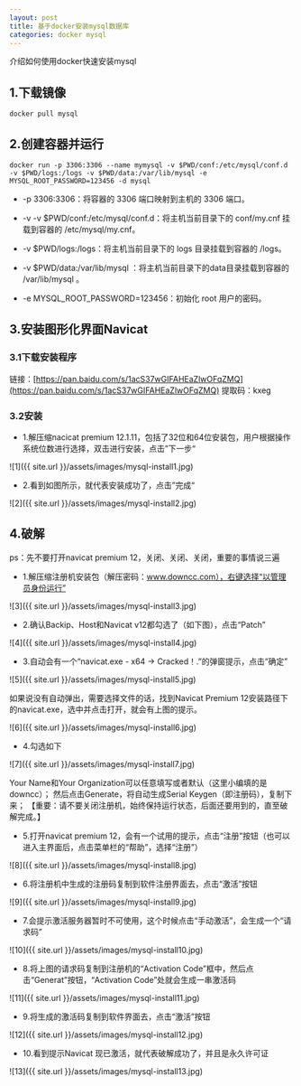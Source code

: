 ```yaml
---
layout: post
title: 基于docker安装mysql数据库
categories: docker mysql
---
```


介绍如何使用docker快速安装mysql

## 1.下载镜像

    docker pull mysql

## 2.创建容器并运行

    docker run -p 3306:3306 --name mymysql -v $PWD/conf:/etc/mysql/conf.d -v $PWD/logs:/logs -v $PWD/data:/var/lib/mysql -e MYSQL_ROOT_PASSWORD=123456 -d mysql

- -p 3306:3306：将容器的 3306 端口映射到主机的 3306 端口。

- -v -v $PWD/conf:/etc/mysql/conf.d：将主机当前目录下的 conf/my.cnf 挂载到容器的 /etc/mysql/my.cnf。

- -v $PWD/logs:/logs：将主机当前目录下的 logs 目录挂载到容器的 /logs。

- -v $PWD/data:/var/lib/mysql ：将主机当前目录下的data目录挂载到容器的 /var/lib/mysql 。

- -e MYSQL_ROOT_PASSWORD=123456：初始化 root 用户的密码。

## 3.安装图形化界面Navicat

### 3.1下载安装程序

链接：[https://pan.baidu.com/s/1acS37wGIFAHEaZlwOFqZMQ](https://pan.baidu.com/s/1acS37wGIFAHEaZlwOFqZMQ)
提取码：kxeg

### 3.2安装
- 1.解压缩nacicat premium 12.1.11，包括了32位和64位安装包，用户根据操作系统位数进行选择，双击进行安装，点击”下一步“

![1]({{ site.url }}/assets/images/mysql-install1.jpg)

- 2.看到如图所示，就代表安装成功了，点击”完成“

![2]({{ site.url }}/assets/images/mysql-install2.jpg)

## 4.破解

ps：先不要打开navicat premium 12，关闭、关闭、关闭，重要的事情说三遍

- 1.解压缩注册机安装包（解压密码：www.downcc.com），右键选择“以管理员身份运行”

![3]({{ site.url }}/assets/images/mysql-install3.jpg)

- 2.确认Backip、Host和Navicat v12都勾选了（如下图），点击“Patch”

![4]({{ site.url }}/assets/images/mysql-install4.jpg)

- 3.自动会有一个“navicat.exe - x64 -> Cracked！.”的弹窗提示，点击“确定”

![5]({{ site.url }}/assets/images/mysql-install5.jpg)

如果说没有自动弹出，需要选择文件的话，找到Navicat Premium 12安装路径下的navicat.exe，选中并点击打开，就会有上图的提示。

![6]({{ site.url }}/assets/images/mysql-install6.jpg)

- 4.勾选如下

![7]({{ site.url }}/assets/images/mysql-install7.jpg)

Your Name和Your Organization可以任意填写或者默认（这里小编填的是downcc）；
然后点击Generate，将自动生成Serial Keygen（即注册码），复制下来；
【重要：请不要关闭注册机，始终保持运行状态，后面还要用到的，直至破解完成。】

- 5.打开navicat premium 12，会有一个试用的提示，点击“注册”按钮（也可以进入主界面后，点击菜单栏的“帮助”，选择“注册”）

![8]({{ site.url }}/assets/images/mysql-install8.jpg)

- 6.将注册机中生成的注册码复制到软件注册界面去，点击“激活”按钮

![9]({{ site.url }}/assets/images/mysql-install9.jpg)

- 7.会提示激活服务器暂时不可使用，这个时候点击“手动激活”，会生成一个“请求码”

![10]({{ site.url }}/assets/images/mysql-install10.jpg)

- 8.将上图的请求码复制到注册机的“Activation Code”框中，然后点击“Generat”按钮，“Activation Code”处就会生成一串激活码

![11]({{ site.url }}/assets/images/mysql-install11.jpg)

- 9.将生成的激活码复制到软件界面去，点击“激活”按钮

![12]({{ site.url }}/assets/images/mysql-install12.jpg)

- 10.看到提示Navicat 现已激活，就代表破解成功了，并且是永久许可证

![13]({{ site.url }}/assets/images/mysql-install13.jpg)

<div id="gitalk-container-docker-mysql"></div>

<script>
  $(document).ready(function() {
    window.initDockerMysqlComment();
  })
</script>